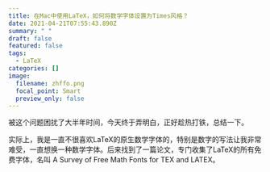```yaml
---
title: 在Mac中使用LaTeX，如何将数学字体设置为Times风格？
date: 2021-04-21T07:55:43.890Z
summary: " "
draft: false
featured: false
tags:
  - LaTeX
categories: []
image:
  filename: zhffo.png
  focal_point: Smart
  preview_only: false
---
```

被这个问题困扰了大半年时间，今天终于弄明白，正好趁热打铁，总结一下。

实际上，我是一直不很喜欢LaTeX的原生数学字体的，特别是数字的写法让我非常难受，一直想换一种数学字体。后来找到了一篇论文，专门收集了LaTeX的所有免费字体，名叫 A Survey of Free Math Fonts for TEX and LATEX。